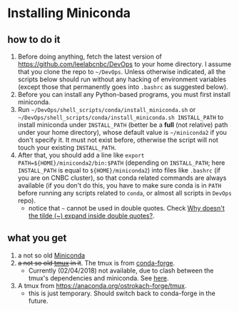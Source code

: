 # Installing Miniconda

## how to do it

1. Before doing anything, fetch the latest version of <https://github.com/leelabcnbc/DevOps> to your home directory. I assume that you clone the repo to `~/DevOps`. Unless otherwise indicated, all the scripts below should run without any hacking of environment variables (except those that permanently goes into `.bashrc` as suggested below).
2. Before you can install any Python-based programs, you must first install miniconda.
3. Run `~/DevOps/shell_scripts/conda/install_miniconda.sh` or `~/DevOps/shell_scripts/conda/install_miniconda.sh INSTALL_PATH` to install miniconda under `INSTALL_PATH` (better be a **full** (not relative) path under your home directory), whose default value is `~/miniconda2` if you don't specify it. It must not exist before, otherwise the script will not touch your existing `INSTALL_PATH`.
4. After that, you should add a line like `export PATH=${HOME}/miniconda2/bin:$PATH` (depending on `INSTALL_PATH`; here `INSTALL_PATH` is equal to `${HOME}/miniconda2`) into files like `.bashrc` (if you are on CNBC cluster), so that conda related commands are always available (if you don't do this, you have to make sure conda is in `PATH` before running any scripts related to `conda`, or almost all scripts in `DevOps` repo).
	* notice that `~` cannot be used in double quotes. Check [Why doesn't the tilde (~) expand inside double quotes?](https://unix.stackexchange.com/questions/151850/why-doesnt-the-tilde-expand-inside-double-quotes).

## what you get

1. a not so old [Miniconda](https://conda.io/miniconda.html)
2. ~~a not so old [tmux](https://github.com/tmux/tmux/wiki) in it~~. The tmux is from [conda-forge](https://anaconda.org/conda-forge/tmux).
	* Currently (02/04/2018) not available, due to clash between the tmux's dependencies and miniconda. See [here](https://github.com/bioconda/bioconda-recipes/issues/6219).
3. A tmux from <https://anaconda.org/ostrokach-forge/tmux>.
	* this is just temporary. Should switch back to conda-forge in the future.
